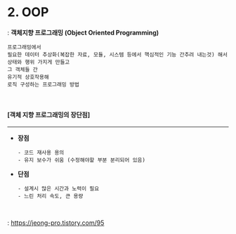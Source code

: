# 2. OOP

: **객체지향 프로그래밍 (Object Oriented Programming)**

```
프로그래밍에서 
필요한 데이터 추상화(복잡한 자료, 모듈, 시스템 등에서 핵심적인 기능 간추려 내는것) 해서 
상태와 행위 가지게 만들고 
그 객체들 간 
유기적 상호작용해 
로직 구성하는 프로그래밍 방법
```

<br>

#### [객체 지향 프로그래밍의 장단점]

---

- **장점**

  ```
  - 코드 재사용 용의
  - 유지 보수가 쉬움 (수정해야할 부분 분리되어 있음)
  ```

- **단점**

  ```
  - 설계시 많은 시간과 노력이 필요
  - 느린 처리 속도, 큰 용량
  ```

<br>

: https://jeong-pro.tistory.com/95